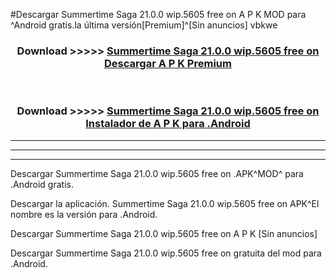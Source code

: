 #Descargar Summertime Saga 21.0.0 wip.5605 free on    A P K MOD para ^Android gratis.la última versión[Premium]^[Sin anuncios] vbkwe



<div align="center">
<h3>Download >>>>> <a href="https://es-web.web.app/?es= Summertime Saga 21.0.0 wip.5605 free on   ">Summertime Saga 21.0.0 wip.5605 free on    Descargar A P K Premium</a></h3><br>

<h3>Download >>>>> <a href="https://es-web.web.app/?es= Summertime Saga 21.0.0 wip.5605 free on   ">Summertime Saga 21.0.0 wip.5605 free on    Instalador de A P K para .Android</a></h3>
</div>


----------------------------------------------------------

----------------------------------------------------------

----------------------------------------------------------

Descargar Summertime Saga 21.0.0 wip.5605 free on    .APK^MOD^ para .Android gratis.

Descargar la aplicación. Summertime Saga 21.0.0 wip.5605 free on    APK^El nombre es la versión para .Android.

Descargar Summertime Saga 21.0.0 wip.5605 free on    A P K [Sin anuncios]

Descargar Summertime Saga 21.0.0 wip.5605 free on    gratuita del mod para .Android.